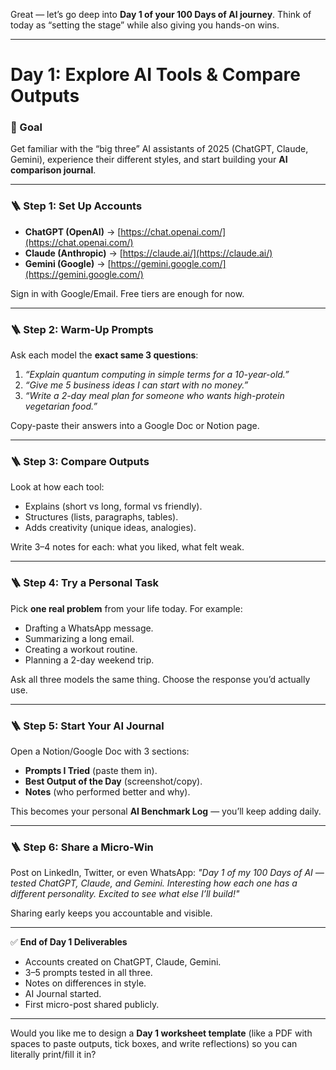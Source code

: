 Great — let’s go deep into **Day 1 of your 100 Days of AI journey**. Think of today as “setting the stage” while also giving you hands-on wins.

---

# **Day 1: Explore AI Tools & Compare Outputs**

### 🎯 Goal

Get familiar with the “big three” AI assistants of 2025 (ChatGPT, Claude, Gemini), experience their different styles, and start building your **AI comparison journal**.

---

### 🪜 Step 1: Set Up Accounts

* **ChatGPT (OpenAI)** → [https://chat.openai.com/](https://chat.openai.com/)
* **Claude (Anthropic)** → [https://claude.ai/](https://claude.ai/)
* **Gemini (Google)** → [https://gemini.google.com/](https://gemini.google.com/)

Sign in with Google/Email. Free tiers are enough for now.

---

### 🪜 Step 2: Warm-Up Prompts

Ask each model the **exact same 3 questions**:

1. *“Explain quantum computing in simple terms for a 10-year-old.”*
2. *“Give me 5 business ideas I can start with no money.”*
3. *“Write a 2-day meal plan for someone who wants high-protein vegetarian food.”*

Copy-paste their answers into a Google Doc or Notion page.

---

### 🪜 Step 3: Compare Outputs

Look at how each tool:

* Explains (short vs long, formal vs friendly).
* Structures (lists, paragraphs, tables).
* Adds creativity (unique ideas, analogies).

Write 3–4 notes for each: what you liked, what felt weak.

---

### 🪜 Step 4: Try a Personal Task

Pick **one real problem** from your life today. For example:

* Drafting a WhatsApp message.
* Summarizing a long email.
* Creating a workout routine.
* Planning a 2-day weekend trip.

Ask all three models the same thing. Choose the response you’d actually use.

---

### 🪜 Step 5: Start Your AI Journal

Open a Notion/Google Doc with 3 sections:

* **Prompts I Tried** (paste them in).
* **Best Output of the Day** (screenshot/copy).
* **Notes** (who performed better and why).

This becomes your personal **AI Benchmark Log** — you’ll keep adding daily.

---

### 🪜 Step 6: Share a Micro-Win

Post on LinkedIn, Twitter, or even WhatsApp:
*"Day 1 of my 100 Days of AI — tested ChatGPT, Claude, and Gemini. Interesting how each one has a different personality. Excited to see what else I’ll build!"*

Sharing early keeps you accountable and visible.

---

✅ **End of Day 1 Deliverables**

* Accounts created on ChatGPT, Claude, Gemini.
* 3–5 prompts tested in all three.
* Notes on differences in style.
* AI Journal started.
* First micro-post shared publicly.

---

Would you like me to design a **Day 1 worksheet template** (like a PDF with spaces to paste outputs, tick boxes, and write reflections) so you can literally print/fill it in?
